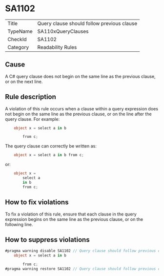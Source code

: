# SA1102

<table>
<tr>
  <td>Title</td>
  <td>Query clause should follow previous clause</td>
</tr>
<tr>
  <td>TypeName</td>
  <td>SA110xQueryClauses</td>
</tr>
<tr>
  <td>CheckId</td>
  <td>SA1102</td>
</tr>
<tr>
  <td>Category</td>
  <td>Readability Rules</td>
</tr>
</table>

## Cause

A C# query clause does not begin on the same line as the previous clause, or on the next line.

## Rule description

A violation of this rule occurs when a clause within a query expression does not begin on the same line as the previous clause, or on the line after the query clause. For example:

```c#
    object x = select a in b

        from c;
```

The query clause can correctly be written as:

```c#
    object x = select a in b from c;
```

or:

```c#
    object x =
        select a
        in b
        from c;
```

## How to fix violations

To fix a violation of this rule, ensure that each clause in the query expression begins on the same line as the previous clause, or on the following line.

## How to suppress violations

```c#
#pragma warning disable SA1102 // Query clause should follow previous clause
    object x = select a in b

        from c;
#pragma warning restore SA1102 // Query clause should follow previous clause
```
